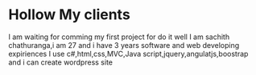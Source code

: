 # Hollow My clients
I am waiting for comming my first project for do it well
I am sachith chathuranga,i am 27 and i have 3 years software and web developing expiriences
I use c#,html,css,MVC,Java script,jquery,angulatjs,boostrap and i can create wordpress site
